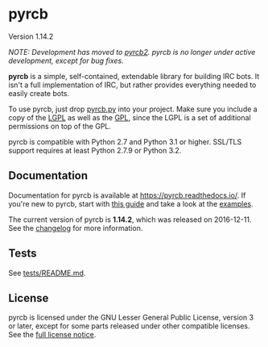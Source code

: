 pyrcb
=====

Version 1.14.2

*NOTE: Development has moved to [pyrcb2]. pyrcb is no longer under active
development, except for bug fixes.*

[pyrcb2]: https://github.com/nickolas360/pyrcb2

**pyrcb** is a simple, self-contained, extendable library for building IRC
bots. It isn't a full implementation of IRC, but rather provides everything
needed to easily create bots.

To use pyrcb, just drop [pyrcb.py](pyrcb.py) into your project. Make sure
you include a copy of the [LGPL] as well as the [GPL], since the LGPL is a set
of additional permissions on top of the GPL.

pyrcb is compatible with Python 2.7 and Python 3.1 or higher. SSL/TLS
support requires at least Python 2.7.9 or Python 3.2.

[LGPL]: https://www.gnu.org/licenses/lgpl.txt
[GPL]: https://www.gnu.org/licenses/gpl.txt

Documentation
-------------

Documentation for pyrcb is available at <https://pyrcb.readthedocs.io/>. If
you're new to pyrcb, start with [this guide] and take a look at the
[examples](examples/).

The current version of pyrcb is **1.14.2**, which was released on 2016-12-11.
See the [changelog] for more information.

[this guide]: https://pyrcb.readthedocs.io/guide.html
[changelog]: https://pyrcb.readthedocs.io/release-notes/1.14/changelog.html

Tests
-----

See [tests/README.md](tests/README.md).

License
-------

pyrcb is licensed under the GNU Lesser General Public License, version 3 or
later, except for some parts released under other compatible licenses. See the
[full license notice](LICENSE).

